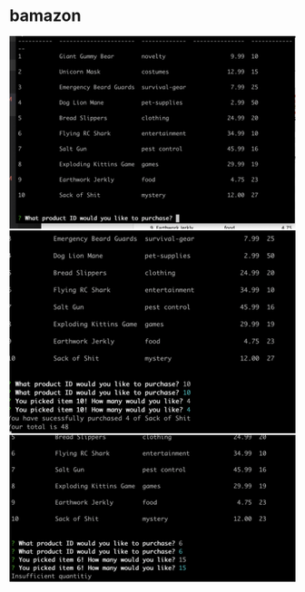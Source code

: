 # bamazon
<img src="images/bamazon1.png"/>
<img src="images/bamazon2.png"/>
<img src="images/bamazon3.png"/>
